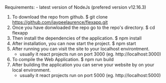 Requirements:
	- latest version of NodeJs (prefered version v12.16.3)

1. To download the repo from github.
	$ git clone https://github.com/jaypeelaurence/flexapp.git
2. Once you have donwloaded the repo go to the repo's directory.
	$ cd flexapp
3. Then install the dependencies of the application.
	$ npm install
4. After installation, you can now start the project.
	$ npm start
5. After running you can visit the site to your localhost environtment.
	- usually it react projects run on port 3000 (eg. http://localhost:3000)
6. To compile the Web Application.
	$ npm run build
7. After building the application you can serve your website by on your local environment.
	- usually it react projects run on port 5000 (eg. http://localhost:5000)
